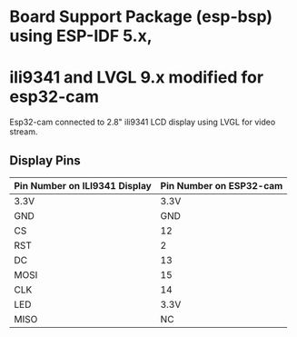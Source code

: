 # Board Support Package (esp-bsp) using ESP-IDF 5.x,
# ili9341 and LVGL 9.x modified for esp32-cam

Esp32-cam connected to 2.8" ili9341 LCD display using LVGL for video stream.

 ## Display Pins
 
| Pin Number on ILI9341 Display  | Pin Number on ESP32-cam |
| ----------- | ----------- |
| 3.3V     | 3.3V       |
| GND      | GND   |
| CS| 12  |
| RST | 2   |
| DC | 13  |
| MOSI | 15 |
| CLK | 14  |
| LED | 3.3V |
| MISO | NC  |
